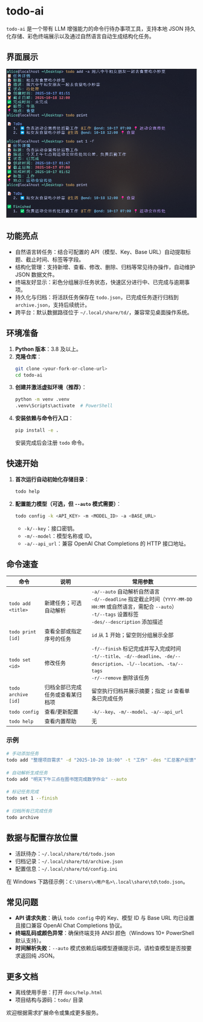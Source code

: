 # todo-ai

`todo-ai` 是一个带有 LLM 增强能力的命令行待办事项工具，支持本地 JSON 持久化存储、彩色终端展示以及通过自然语言自动生成结构化任务。

## 界面展示

![界面](./docs/display.png)


## 功能亮点
- 自然语言转任务：结合可配置的 API（模型、Key、Base URL）自动提取标题、截止时间、标签等字段。
- 结构化管理：支持新增、查看、修改、删除、归档等常见待办操作，自动维护 JSON 数据文件。
- 终端友好显示：彩色分组展示任务状态，快速区分进行中、已完成与逾期事项。
- 持久化与归档：将活跃任务保存在 `todo.json`，已完成任务逐行归档到 `archive.json`，支持后续统计。
- 跨平台：默认数据路径位于 `~/.local/share/td/`，兼容常见桌面操作系统。

## 环境准备
1. **Python 版本**：3.8 及以上。
2. **克隆仓库**：
   ```bash
   git clone <your-fork-or-clone-url>
   cd todo-ai
   ```
3. **创建并激活虚拟环境（推荐）**：
   ```bash
   python -m venv .venv
   .venv\Scripts\activate  # PowerShell
   ```
4. **安装依赖与命令行入口**：
   ```bash
   pip install -e .
   ```
   安装完成后会注册 `todo` 命令。

## 快速开始
1. **首次运行自动初始化存储目录**：
   ```bash
   todo help
   ```
2. **配置能力模型（可选，但 `--auto` 模式需要）**：
   ```bash
   todo config -k <API_KEY> -m <MODEL_ID> -a <BASE_URL>
   ```
   - `-k/--key`：接口密钥。
   - `-m/--model`：模型名称或 ID。
   - `-a/--api_url`：兼容 OpenAI Chat Completions 的 HTTP 接口地址。

## 命令速查
| 命令 | 说明 | 常用参数 |
| --- | --- | --- |
| `todo add <title>` | 新建任务；可选自动解析 | `-a/--auto` 自动解析自然语言<br>`-d/--deadline` 指定截止时间（`YYYY-MM-DD HH:MM` 或自然语言，需配合 `--auto`）<br>`-t/--tags` 设置标签<br>`-des/--description` 添加描述 |
| `todo print [id]` | 查看全部或指定序号的任务 | `id` 从 1 开始；留空则分组展示全部 |
| `todo set <id>` | 修改任务 | `-f/--finish` 标记完成并写入完成时间<br>`-t/--title`、`-d/--deadline`、`-de/--description`、`-l/--location`、`-ta/--tags`<br>`-r/--remove` 删除该任务 |
| `todo archive [id]` | 归档全部已完成任务或查看某归档项 | 留空执行归档并展示摘要；指定 `id` 查看单条已完成任务 |
| `todo config` | 查看/更新配置 | `-k/--key`、`-m/--model`、`-a/--api_url` |
| `todo help` | 查看内置帮助 | 无 |

### 示例
```bash
# 手动添加任务
todo add "整理项目需求" -d "2025-10-20 18:00" -t "工作" -des "汇总客户反馈"

# 自动解析生成任务
todo add "明天下午三点在图书馆完成数学作业" --auto

# 标记任务完成
todo set 1 --finish

# 归档所有已完成任务
todo archive
```

## 数据与配置存放位置
- 活跃待办：`~/.local/share/td/todo.json`
- 归档记录：`~/.local/share/td/archive.json`
- 配置信息：`~/.local/share/td/config.ini`

在 Windows 下路径示例：`C:\Users\<用户名>\.local\share\td\todo.json`。

## 常见问题
- **API 请求失败**：确认 `todo config` 中的 Key、模型 ID 与 Base URL 均已设置且接口兼容 OpenAI Chat Completions 协议。
- **终端乱码或颜色异常**：确保终端支持 ANSI 颜色（Windows 10+ PowerShell 默认支持）。
- **时间解析失败**：`--auto` 模式依赖后端模型遵循提示词，请检查模型是否按要求返回纯 JSON。

## 更多文档
- 离线使用手册：打开 `docs/help.html`
- 项目结构与源码：`todo/` 目录

欢迎根据需求扩展命令或集成更多服务。
